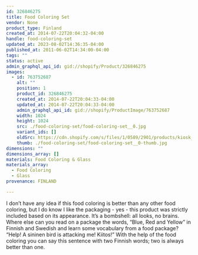 ```yaml
---
id: 326846275
title: Food Coloring Set
vendor: None
product_type: Finland
created_at: 2014-07-22T20:04:32-04:00
handle: food-coloring-set
updated_at: 2023-08-02T14:36:35-04:00
published_at: 2011-06-02T14:34:00-04:00
tags: ""
status: active
admin_graphql_api_id: gid://shopify/Product/326846275
images:
  - id: 763752687
    alt: ""
    position: 1
    product_id: 326846275
    created_at: 2014-07-22T20:04:33-04:00
    updated_at: 2014-07-22T20:04:33-04:00
    admin_graphql_api_id: gid://shopify/ProductImage/763752687
    width: 1024
    height: 1024
    src: ./food-coloring-set/food-coloring-set__0.jpg
    variant_ids: []
    oldSrc: https://cdn.shopify.com/s/files/1/0589/2901/products/kiosk_fi_foodcolor.jpeg?v=1406073873
    thumb: ./food-coloring-set/food-coloring-set__0-thumb.jpg
dimensions: ""
dimensions_array: []
materials: Food Coloring & Glass
materials_array:
  - Food Coloring
  - Glass
provenance: FINLAND

---
```


I don’t have any idea if this food coloring is better than any other food coloring, but I do know I like the packaging - yes - this product was strictly included based on its appearance. It’s a bombshell: all looks, no brains. Where else can you read on a package the words, “Blue, Red and Yellow” in Finnish and Swedish and learn some vocabulary from a food package? “Help! A sininen bird is attacking me! Kiitos!” With the help of the food coloring you can say this sentence with two Finnish words; two is always better than one.
